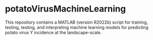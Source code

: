 # potatoVirusMachineLearning
This repository contains a MATLAB (version R2022b) script for training, testing, testing, and interpreting machine learning models for predicting potato virus Y incidence at the landscape-scale.
